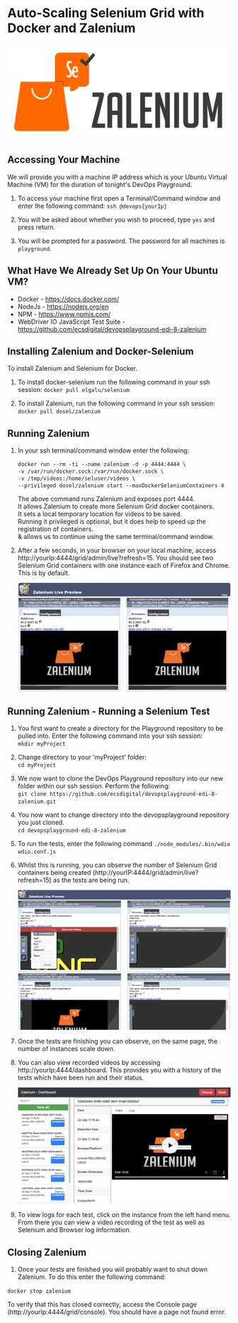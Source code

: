 # Auto-Scaling Selenium Grid with Docker and Zalenium
![](images/zalenium.png)

## Accessing Your Machine

We will provide you with a machine IP address which is your Ubuntu Virtual Machine (VM) for the duration of tonight's DevOps Playground.

1. To access your machine first open a Terminal/Command window and enter the following command:
    `ssh @devops{yourIp}`

2. You will be asked about whether you wish to proceed, type `yes` and press return.
    
3. You will be prompted for a password. The password for all machines is `playground`. 

## What Have We Already Set Up On Your Ubuntu VM?

- Docker - https://docs.docker.com/
- NodeJs - https://nodejs.org/en
- NPM - https://www.npmjs.com/ 
- WebDriver IO JavaScript Test Suite - https://github.com/ecsdigital/devopsplayground-edi-8-zalenium 

## Installing Zalenium and Docker-Selenium

To install Zalenium and Selenium for Docker. 

1. To install docker-selenium run the following command in your ssh session:
    `docker pull elgalu/selenium`

2. To install Zalenium, run the following command in your ssh session:
    `docker pull dosel/zalenium`

## Running Zalenium

1. In your ssh terminal/command window enter the following:

     ```
     docker run --rm -ti --name zalenium -d -p 4444:4444 \
     -v /var/run/docker.sock:/var/run/docker.sock \
     -v /tmp/videos:/home/seluser/videos \
     --privileged dosel/zalenium start --maxDockerSeleniumContainers 4
     ```

    The above command runs Zalenium and exposes port 4444.  
    It allows Zalenium to create more Selenium Grid docker containers.  
    It sets a local temporary location for videos to be saved.  
    Running it privileged is optional, but it does help to speed up the registration of containers.  
    & allows us to continue using the same terminal/command window.  

2. After a few seconds, in your browser on your local machine, access http://yourIp:4444/grid/admin/live?refresh=15.
    You should see two Selenium Grid containers with one instance each of Firefox and Chrome. This is by default.

    ![](images/live.png)

## Running Zalenium - Running a Selenium Test

1. You first want to create a directory for the Playground repository to be pulled into. Enter the following command into your ssh session:  
`mkdir myProject`

2. Change directory to your 'myProject' folder:  
`cd myProject`

3. We now want to clone the DevOps Playground repository into our new folder within our ssh session. Perform the following:  
`git clone https://github.com/ecsdigital/devopsplayground-edi-8-zalenium.git`

4. You now want to change directory into the devopsplayground repository you just cloned.  
`cd devopsplayground-edi-8-zalenium`

4. To run the tests, enter the following command
`./node_modules/.bin/wdio wdio.conf.js`

5. Whilst this is running, you can observe the number of Selenium Grid containers being created (http://yourIP:4444/grid/admin/live?refresh=15) as the tests are being run.

    ![](images/liveTest.png)

6. Once the tests are finishing you can observe, on the same page, the number of instances scale down.

7. You can also view recorded videos by accessing http://yourIp:4444/dashboard. This provides you with a history of the tests which have been run and their status.

    ![](images/dashboard.png)

8. To view logs for each test, click on the instance from the left hand menu. From there you can view a video recording of the test as well as Selenium and Browser log information.

## Closing Zalenium

1. Once your tests are finished you will probably want to shut down Zalenium. To do this enter the following command:

`docker stop zalenium`

To verify that this has closed correctly, access the Console page (http://yourIp:4444/grid/console). You should have a page not found error.


